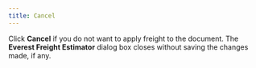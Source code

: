 ```yaml
---
title: Cancel
---
```



Click **Cancel** if you do not want to apply freight to the document. The **Everest Freight Estimator** dialog box closes without saving the changes made, if any.

